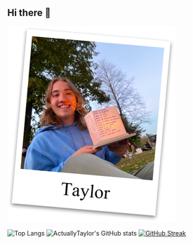 ## Hi there 👋
<picture>
  <source media="(prefers-color-scheme: dark)" srcset="art/polaroid_dark.png" />
  <source media="(prefers-color-scheme: light)" srcset="art/polaroid_light.png" />
  <img alt="A fake polaroid of me" src="art/polaroid_light.png" />
</picture>

![Top Langs](https://github-readme-stats.vercel.app/api/top-langs/?username=actuallytaylor&layout=compact&theme=transparent)
![ActuallyTaylor's GitHub stats](https://github-readme-stats.vercel.app/api?username=actuallytaylor&show_icons=true&theme=transparent)
[![GitHub Streak](https://streak-stats.demolab.com?user=ActuallyTaylor&theme=transparent)](https://git.io/streak-stats)
